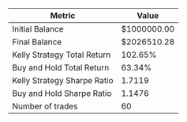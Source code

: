 | Metric | Value |
| --- | --- |
| Initial Balance | $1000000.00 |
| Final Balance | $2026510.28 |
| Kelly Strategy Total Return | 102.65% |
| Buy and Hold Total Return | 63.34% |
| Kelly Strategy Sharpe Ratio | 1.7119 |
| Buy and Hold Sharpe Ratio | 1.1476 |
| Number of trades | 60 |
